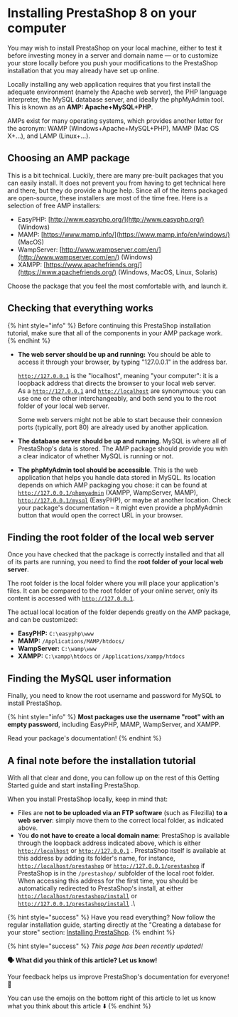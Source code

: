 # Installing PrestaShop 8 on your computer

You may wish to install PrestaShop on your local machine, either to test it before investing money in a server and domain name — or to customize your store locally before you push your modifications to the PrestaShop installation that you may already have set up online.

Locally installing any web application requires that you first install the adequate environment (namely the Apache web server), the PHP language interpreter, the MySQL database server, and ideally the phpMyAdmin tool. This is known as an **AMP: Apache+MySQL+PHP**.&#x20;

AMPs exist for many operating systems, which provides another letter for the acronym: WAMP (Windows+Apache+MySQL+PHP), MAMP (Mac OS X+...), and LAMP (Linux+...).

## Choosing an AMP package <a href="#installingprestashoponyourcomputer-choosinganamppackage" id="installingprestashoponyourcomputer-choosinganamppackage"></a>

This is a bit technical. Luckily, there are many pre-built packages that you can easily install. It does not prevent you from having to get technical here and there, but they do provide a huge help. Since all of the items packaged are open-source, these installers are most of the time free. Here is a selection of free AMP installers:

* EasyPHP: [http://www.easyphp.org/](http://www.easyphp.org/) (Windows)
* MAMP: [https://www.mamp.info/](https://www.mamp.info/en/windows/) (MacOS)
* WampServer: [http://www.wampserver.com/en/](http://www.wampserver.com/en/) (Windows)
* XAMPP: [https://www.apachefriends.org/](https://www.apachefriends.org/) (Windows, MacOS, Linux, Solaris)

Choose the package that you feel the most comfortable with, and launch it.

## Checking that everything works <a href="#installingprestashoponyourcomputer-checkingthateverythingworks" id="installingprestashoponyourcomputer-checkingthateverythingworks"></a>

{% hint style="info" %}
Before continuing this PrestaShop installation tutorial, make sure that all of the components in your AMP package work.
{% endhint %}

*   **The web server should be up and running:** You should be able to access it through your browser, by typing "127.0.0.1" in the address bar.

    [`http://127.0.0.1`](http://127.0.0.1/) is the "localhost", meaning "your computer": it is a loopback address that directs the browser to your local web server.\
    As a [`http://127.0.0.1`](http://127.0.0.1/) and [`http://localhost`](http://localhost/) are synonymous: you can use one or the other interchangeably, and both send you to the root folder of your local web server.

    Some web servers might not be able to start because their connexion ports (typically, port 80) are already used by another application.
* **The database server should be up and running**. MySQL is where all of PrestaShop's data is stored. The AMP package should provide you with a clear indicator of whether MySQL is running or not.
* **The phpMyAdmin tool should be accessible**. This is the web application that helps you handle data stored in MySQL. Its location depends on which AMP packaging you chose: it can be found at [`http://127.0.0.1/phpmyadmin`](http://127.0.0.1/phpmyadmin) (XAMPP, WampServer, MAMP), [`http://127.0.0.1/mysql`](http://127.0.0.1/mysql) (EasyPHP), or maybe at another location. Check your package's documentation – it might even provide a phpMyAdmin button that would open the correct URL in your browser.

## Finding the root folder of the local web server <a href="#installingprestashoponyourcomputer-findingtherootfolderofthelocalwebserver" id="installingprestashoponyourcomputer-findingtherootfolderofthelocalwebserver"></a>

Once you have checked that the package is correctly installed and that all of its parts are running, you need to find the **root folder of your local web server**.

The root folder is the local folder where you will place your application's files. It can be compared to the root folder of your online server, only its content is accessed with [`http://127.0.0.1`](http://127.0.0.1/).

The actual local location of the folder depends greatly on the AMP package, and can be customized:

* **EasyPHP:** `C:\easyphp\www`
* **MAMP:** `/Applications/MAMP/htdocs/`
* **WampServer:** `C:\wamp\www`
* **XAMPP:** `C:\xampp\htdocs` or `/Applications/xampp/htdocs`

## Finding the MySQL user information <a href="#installingprestashoponyourcomputer-findingthemysqluserinformation" id="installingprestashoponyourcomputer-findingthemysqluserinformation"></a>

Finally, you need to know the root username and password for MySQL to install PrestaShop.

{% hint style="info" %}
**Most packages use the username "root" with an empty password**, including EasyPHP, MAMP, WampServer, and XAMPP.

Read your package's documentation!
{% endhint %}

## A final note before the installation tutorial <a href="#installingprestashoponyourcomputer-finalnotebeforetheinstallationtutorial" id="installingprestashoponyourcomputer-finalnotebeforetheinstallationtutorial"></a>

With all that clear and done, you can follow up on the rest of this Getting Started guide and start installing PrestaShop.

When you install PrestaShop locally, keep in mind that:

* Files are **not to be uploaded via an FTP software** (such as Filezilla) **to a web server**: simply move them to the correct local folder, as indicated above.
* You **do not have to create a local domain name**: PrestaShop is available through the loopback address indicated above, which is either [`http://localhost`](http://localhost/) or [`http://127.0.0.1`](http://127.0.0.1/) . PrestaShop itself is available at this address by adding its folder's name, for instance, [`http://localhost/prestashop`](http://localhost/prestashop) or [`http://127.0.0.1/prestashop`](http://127.0.0.1/prestashop) if PrestaShop is in the `/prestashop/` subfolder of the local root folder. When accessing this address for the first time, you should be automatically redirected to PrestaShop's install, at either [`http://localhost/prestashop/install`](http://localhost/prestashop/install) or [`http://127.0.0.1/prestashop/install`](http://127.0.0.1/prestashop/install) .\


{% hint style="success" %}
Have you read everything? Now follow the regular installation guide, starting directly at the "Creating a database for your store" section: [Installing PrestaShop](installing-prestashop.md).
{% endhint %}





{% hint style="success" %}
_This page has been recently updated!_

**🗣 What did you think of this article? Let us know!**&#x20;

Your feedback helps us improve PrestaShop's documentation for everyone! 🙌

You can use the emojis on the bottom right of this article to let us know what you think about this article ⬇️
{% endhint %}
